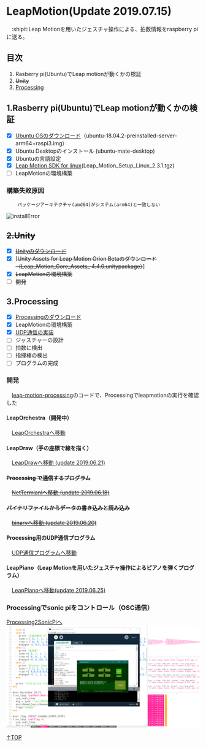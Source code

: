 # LeapMotion(Update 2019.07.15)
　:shipit:Leap Motionを用いたジェスチャ操作による、拍数情報をraspberry piに送る。
## 目次
1. Rasberry pi(Ubuntu)でLeap motionが動くかの検証
2. ~~Unity~~
3. [Processing](#3processing)
## 1.Rasberry pi(Ubuntu)でLeap motionが動くかの検証  
- [x] [Ubuntu OSのダウンロード](https://wiki.ubuntu.com/ARM/RaspberryPi)（ubuntu-18.04.2-preinstalled-server-arm64+raspi3.img）  
- [x] Ubuntu Desktopのインストール (ubuntu-mate-desktop)
- [x] Ubuntuの言語設定
- [x] [Leap Motion SDK for linux](https://www.leapmotion.com/setup/desktop/linux/)(Leap_Motion_Setup_Linux_2.3.1.tgz)
- [ ] LeapMotionの環境構築  
### 構築失敗原因
        パッケージアーキテクチャ(amd64)がシステム(arm64)と一致しない
![installError](https://github.com/freekani/ChallengeTeamA/blob/input/image/ubuntu_error.jpg)
## ~~2.Unity~~
- [x] [~~Unityのダウンロード~~](https://store.unity.com/ja?_ga=2.109239045.1635307830.1561082608-1793881246.1537953195&currency=JPY)
- [x] [~~Unity Assets for Leap Motion Orion Betaのダウンロード（Leap_Motion_Core_Assets_ 4.4.0.unitypackage）~~]
- [x] ~~LeapMotionの環境構築~~  
- [ ] ~~開発~~
## 3.Processing
- [x] [Processingのダウンロード](https://processing.org/download/)
- [x] LeapMotionの環境構築
- [x] [UDP通信の実装](https://memorandums.hatenablog.com/entry/2016/11/08/203610)
- [ ] ジャスチャーの設計
- [ ] 拍数に検出
- [ ] 指揮棒の検出
- [ ] プログラムの完成
### 開発
　[leap-motion-processing](https://github.com/nok/leap-motion-processing)のコードで、Processingでleapmotionの実行を確認した
#### LeapOrchestra（開発中）
　[LeapOrchestraへ移動](https://github.com/SkyoKen/LeapOrchestra)
#### LeapDraw（手の座標で線を描く）
　[LeapDrawへ移動 (update 2019.06.21)](https://github.com/SkyoKen/LeapDraw)
#### ~~Processing で通信するプログラム~~  
　[~~NetTermianlへ移動 (update 2019.06.18)~~](https://github.com/SkyoKen/NetTerminal/tree/master/Net)
#### ~~バイナリファイルからデータの書き込みと読み込み~~
　[~~binaryへ移動 (update 2019.06.20)~~](https://github.com/SkyoKen/LeapOrchestra/tree/master/binary) 
#### Processing用のUDP通信プログラム
　[UDP通信プログラムへ移動](https://github.com/SkyoKen/NetTerminal/tree/master/UDP/Processing)
#### LeapPiano（Leap Motionを用いたジェスチャ操作によるピアノを弾くプログラム）
　[LeapPianoへ移動(update 2019.06.25)](https://github.com/SkyoKen/LeapPiano)
### Processingでsonic piをコントロール（OSC通信）
[Processing2SonicPiへ](https://github.com/SkyoKen/Processing2SonicPi)
![Processing2SonicPi.png](https://github.com/SkyoKen/Leap_SonicPi/blob/master/info.png)

[↑TOP](#目次)
